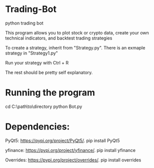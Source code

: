 # Trading-Bot
python trading bot

This program allows you to plot stock or crypto data, create your own technical indicators, and backtest trading strategies

To create a strategy, inherit from "Strategy.py". There is an exmaple strategy in "Strategy1.py"

Run your strategy with Ctrl + R

The rest should be pretty self explanatory.

# Running the program
cd C:\path\to\directory
python Bot.py

# Dependencies: 

PyQt5: https://pypi.org/project/PyQt5/. pip install PyQt5

yfinance: https://pypi.org/project/yfinance/.  pip install yfinance

Overrides: https://pypi.org/project/overrides/.  pip install overrides

